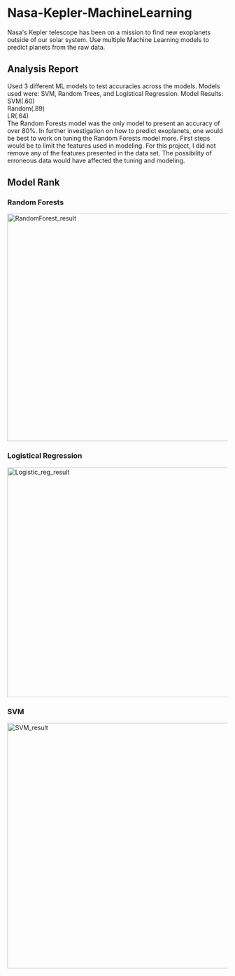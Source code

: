 # Nasa-Kepler-MachineLearning
Nasa's Kepler telescope has been on a mission to find new exoplanets outside of our solar system. Use multiple Machine Learning models to predict planets from the raw data. 


## Analysis Report
Used 3 different ML models to test accuracies across the models. Models used were: SVM, Random Trees, and Logistical Regression. 
Model Results:\
SVM(.60)\
Random(.89) \
LR(.64)\
The Random Forests model was the only model to present an accuracy of over 80%. In further investigation on how to predict exoplanets, one would be best to work on tuning the Random Forests model more. First steps would be to limit the features used in modeling. For this project, I did not remove any of the features presented in the data set. The possibility of erroneous data would have affected the tuning and modeling. 


## Model Rank

### Random Forests
<img width="520" alt="RandomForest_result" src="https://user-images.githubusercontent.com/65464107/99011941-7a7f5d00-250a-11eb-812a-1d0d0ead4bee.png">

### Logistical Regression
<img width="525" alt="Logistic_reg_result" src="https://user-images.githubusercontent.com/65464107/99011963-879c4c00-250a-11eb-827b-ccbfb8a41d3c.png">

### SVM
<img width="561" alt="SVM_result" src="https://user-images.githubusercontent.com/65464107/99011973-8bc86980-250a-11eb-9130-c2b69aa08f7b.png">
